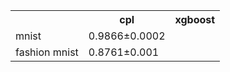 <table>
    <tr>
        <th> </th>
        <th> cpl</th>
        <th> xgboost</th>
    </tr>
    <tr>
        <td>
        mnist
        </td>
        <td>
        0.9866&plusmn;0.0002
        </td>
    <t/r>
    <tr>
        <td>
        fashion mnist
        </td>
         <td>
        0.8761&plusmn;0.001
        </td>
    <t/r>
</table>